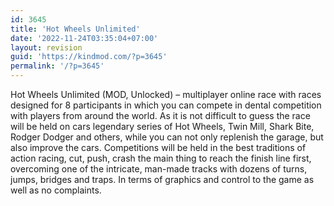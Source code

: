 ```yaml
---
id: 3645
title: 'Hot Wheels Unlimited'
date: '2022-11-24T03:35:04+07:00'
layout: revision
guid: 'https://kindmod.com/?p=3645'
permalink: '/?p=3645'
---
```


Hot Wheels Unlimited (MOD, Unlocked) – multiplayer online race with races designed for 8 participants in which you can compete in dental competition with players from around the world. As it is not difficult to guess the race will be held on cars legendary series of Hot Wheels, Twin Mill, Shark Bite, Rodger Dodger and others, while you can not only replenish the garage, but also improve the cars. Competitions will be held in the best traditions of action racing, cut, push, crash the main thing to reach the finish line first, overcoming one of the intricate, man-made tracks with dozens of turns, jumps, bridges and traps. In terms of graphics and control to the game as well as no complaints.